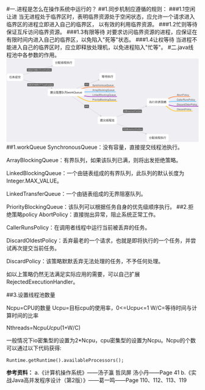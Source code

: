 #一.进程是怎么在操作系统中运行的？
##1.同步机制应遵循的规则：
###1.1空闲让进
当无进程处于临界区时，表明临界资源处于空闲状态，应允许一个请求进入临界区的进程立即进入自己的临界区，
以有效的利用临界资源。
###1.2忙则等待
保证互斥访问临界资源。
###1.3有限等待
对要求访问临界资源的进程，应保证在有限时间内进入自己的临界区，以免陷入"死等"状态。
###1.4让权等待
当进程不能进入自己的临界区时，应立即释放处理机，以免进程陷入"忙等"。
#二.java线程池中各参数的作用。
![assignThreadExecute.png](../images/assignThreadExecute.png)
##1.workQueue
SynchronousQueue：没有容量，直接提交线程池执行。

ArrayBlockingQueue：有界队列，如果该队列已满，则将出发拒绝策略。

LinkedBlockingQueue：一个由链表组成的有界队列，此队列的默认长度为Integer.MAX_VALUE。

LinkedTransferQueue：一个由链表组成的无界阻塞队列。

PriorityBlockingQueue：该队列可以根据任务自身的优先级顺序执行。
##2.拒绝策略policy
AbortPolicy：直接抛出异常，阻止系统正常工作。

CallerRunsPolicy：在调用者线程中运行当前被丢弃的任务。

DiscardOldestPolicy：丢弃最老的一个请求，也就是即将执行的一个任务，并尝试再次提交当前任务。

DiscardPolicy：该策略默默丢弃无法处理的任务，不予任何处理。

如以上策略仍然无法满足实际应用的需要，可以自己扩展RejectedExecutionHandler。

##3.设置线程池数量

Ncpu=CPU的数量
Ucpu=目标cpu的使用率，0<=Ucpu<=1
W/C=等待时间与计算时间的比率

Nthreads=Ncpu*Ucpu*(1+W/C)

一般情况下io密集型的设置为2*Ncpu，cpu密集型的设置为Ncpu。Ncpu的个数可以通过以下代码获得:
```
Runtime.getRuntime().availableProcessors();
```
**参考资料：**
a.《计算机操作系统》——汤子瀛 哲凤屏 汤小丹——Page 41
b.《实战Java高并发程序设计（第2版）》——葛一鸣——Page 110、112、113、119